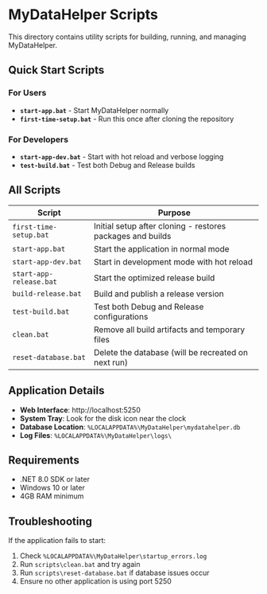 # MyDataHelper Scripts

This directory contains utility scripts for building, running, and managing MyDataHelper.

## Quick Start Scripts

### For Users
- **`start-app.bat`** - Start MyDataHelper normally
- **`first-time-setup.bat`** - Run this once after cloning the repository

### For Developers
- **`start-app-dev.bat`** - Start with hot reload and verbose logging
- **`test-build.bat`** - Test both Debug and Release builds

## All Scripts

| Script | Purpose |
|--------|---------|
| `first-time-setup.bat` | Initial setup after cloning - restores packages and builds |
| `start-app.bat` | Start the application in normal mode |
| `start-app-dev.bat` | Start in development mode with hot reload |
| `start-app-release.bat` | Start the optimized release build |
| `build-release.bat` | Build and publish a release version |
| `test-build.bat` | Test both Debug and Release configurations |
| `clean.bat` | Remove all build artifacts and temporary files |
| `reset-database.bat` | Delete the database (will be recreated on next run) |

## Application Details

- **Web Interface**: http://localhost:5250
- **System Tray**: Look for the disk icon near the clock
- **Database Location**: `%LOCALAPPDATA%\MyDataHelper\mydatahelper.db`
- **Log Files**: `%LOCALAPPDATA%\MyDataHelper\logs\`

## Requirements

- .NET 8.0 SDK or later
- Windows 10 or later
- 4GB RAM minimum

## Troubleshooting

If the application fails to start:
1. Check `%LOCALAPPDATA%\MyDataHelper\startup_errors.log`
2. Run `scripts\clean.bat` and try again
3. Run `scripts\reset-database.bat` if database issues occur
4. Ensure no other application is using port 5250